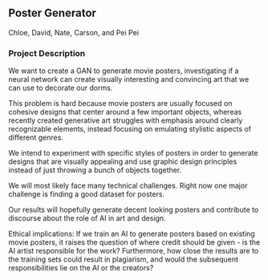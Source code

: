 ## Poster Generator
Chloe, David, Nate, Carson, and Pei Pei

### Project Description

We want to create a GAN to generate movie posters, investigating if a neural network can create visually interesting and convincing art that we can use to decorate our dorms. 

This problem is hard because movie posters are usually focused on cohesive designs that center around a few important objects, whereas recently created generative art struggles with emphasis around clearly recognizable elements, instead focusing on emulating stylistic aspects of different genres.

We intend to experiment with specific styles of posters in order to generate designs that are visually appealing and use graphic design principles instead of just throwing a bunch of objects together.

We will most likely face many technical challenges. Right now one major challenge is finding a good dataset for posters.

Our results will hopefully generate decent looking posters and contribute to discourse about the role of AI in art and design.

Ethical implications: 
If we train an AI to generate posters based on existing movie posters, it raises the question of where credit should be given - is the AI artist responsible for the work? Furthermore, how close the results are to the training sets could result in plagiarism, and would the subsequent responsibilities lie on the AI or the creators?
